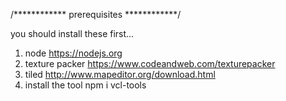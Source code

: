  
 /************ prerequisites ************/

 you should install these first...

 1. node https://nodejs.org
 2. texture packer https://www.codeandweb.com/texturepacker
 3. tiled http://www.mapeditor.org/download.html
 4. install the tool 
      npm i vcl-tools
